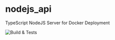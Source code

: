 # nodejs_api

TypeScript NodeJS Server for Docker Deployment

![Build & Tests](https://github.com/TheBumpaster/node_api/workflows/Node.js%20CI/badge.svg?branch=main)
